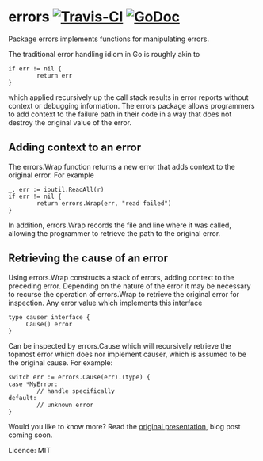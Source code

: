 # errors [![Travis-CI](https://travis-ci.org/pkg/errors.svg)](https://travis-ci.org/pkg/errors) [![GoDoc](https://godoc.org/github.com/pkg/errors?status.png)](http://godoc.org/github.com/pkg/errors)

Package errors implements functions for manipulating errors.

The traditional error handling idiom in Go is roughly akin to
```
if err != nil {
        return err
}
```
which applied recursively up the call stack results in error reports without context or debugging information. The errors package allows programmers to add context to the failure path in their code in a way that does not destroy the original value of the error.

## Adding context to an error

The errors.Wrap function returns a new error that adds context to the original error. For example
```
_, err := ioutil.ReadAll(r)
if err != nil {
        return errors.Wrap(err, "read failed")
}
```
In addition, errors.Wrap records the file and line where it was called, allowing the programmer to retrieve the path to the original error.

## Retrieving the cause of an error

Using errors.Wrap constructs a stack of errors, adding context to the preceding error. Depending on the nature of the error it may be necessary to recurse the operation of errors.Wrap to retrieve the original error for inspection. Any error value which implements this interface
```
type causer interface {
     Cause() error
}
```
Can be inspected by errors.Cause which will recursively retrieve the topmost error which does nor implement causer, which is assumed to be the original cause. For example:
```
switch err := errors.Cause(err).(type) {
case *MyError:
        // handle specifically
default:
        // unknown error
}
```

Would you like to know more? Read the [original presentation](https://t.co/GGPr7HJZYR), blog post coming soon.

Licence: MIT
